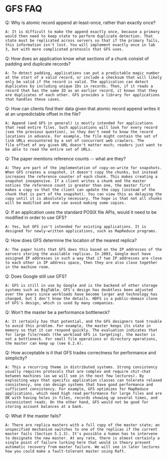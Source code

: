 # GFS FAQ

Q: Why is atomic record append at-least-once, rather than exactly
once?

```text
A: It is difficult to make the append exactly once, because a primary
would then need to keep state to perform duplicate detection. That
state must be replicated across servers so that if the primary fails,
this information isn't lost. You will implement exactly once in lab
3, but with more complicated protocols that GFS uses.
```

Q: How does an application know what sections of a chunk consist of
padding and duplicate records?

```text
A: To detect padding, applications can put a predictable magic number
at the start of a valid record, or include a checksum that will likely
only be valid if the record is valid. The application can detect
duplicates by including unique IDs in records. Then, if it reads a
record that has the same ID as an earlier record, it knows that they
are duplicates of each other. GFS provides a library for applications
that handles these cases.
```

Q: How can clients find their data given that atomic record append
writes it at an unpredictable offset in the file?

```text
A: Append (and GFS in general) is mostly intended for applications
that read entire files. Such applications will look for every record
(see the previous question), so they don't need to know the record
locations in advance. For example, the file might contain the set of
link URLs encountered by a set of concurrent web crawlers. The
file offset of any given URL doesn't matter much; readers just want to
be able to read the entire set of URLs.
```

Q: The paper mentions reference counts -- what are they?

```text
A: They are part of the implementation of copy-on-write for snapshots.
When GFS creates a snapshot, it doesn't copy the chunks, but instead
increases the reference counter of each chunk. This makes creating a
snapshot inexpensive. If a client writes a chunk and the master
notices the reference count is greater than one, the master first
makes a copy so that the client can update the copy (instead of the
chunk that is part of the snapshot). You can view this as delaying the
copy until it is absolutely necessary. The hope is that not all chunks
will be modified and one can avoid making some copies.
```

Q: If an application uses the standard POSIX file APIs, would it need
to be modified in order to use GFS?

```text
A: Yes, but GFS isn't intended for existing applications. It is
designed for newly-written applications, such as MapReduce programs.
```

Q: How does GFS determine the location of the nearest replica?

```text
A: The paper hints that GFS does this based on the IP addresses of the
servers storing the available replicas. In 2003, Google must have
assigned IP addresses in such a way that if two IP addresses are close
to each other in IP address space, then they are also close together
in the machine room.
```

Q: Does Google still use GFS?

```text
A: GFS is still in use by Google and is the backend of other storage
systems such as BigTable. GFS's design has doubtless been adjusted
over the years since workloads have become larger and technology has
changed, but I don't know the details. HDFS is a public-domain clone
of GFS's design, which is used by many companies.
```

Q: Won't the master be a performance bottleneck?

```text
A: It certainly has that potential, and the GFS designers took trouble
to avoid this problem. For example, the master keeps its state in
memory so that it can respond quickly. The evaluation indicates that
for large file/reads (the workload GFS is targeting), the master is
not a bottleneck. For small file operations or directory operations,
the master can keep up (see 6.2.4).
```

Q: How acceptable is it that GFS trades correctness for performance
and simplicity?

```text
A: This a recurring theme in distributed systems. Strong consistency
usually requires protocols that are complex and require chit-chat
between machines (as we will see in the next few lectures). By
exploiting ways that specific application classes can tolerate relaxed
consistency, one can design systems that have good performance and
sufficient consistency. For example, GFS optimizes for MapReduce
applications, which need high read performance for large files and are
OK with having holes in files, records showing up several times, and
inconsistent reads. On the other hand, GFS would not be good for
storing account balances at a bank.
```

Q: What if the master fails?

```text
A: There are replica masters with a full copy of the master state; an
unspecified mechanism switches to one of the replicas if the current
master fails (Section 5.1.3). It's possible a human has to intervene
to designate the new master. At any rate, there is almost certainly a
single point of failure lurking here that would in theory prevent
automatic recovery from master failure. We will see in later lectures
how you could make a fault-tolerant master using Raft.
```
